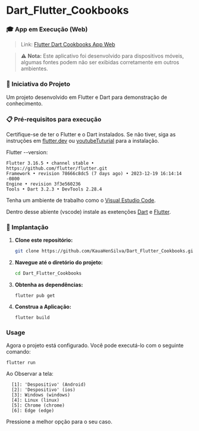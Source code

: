 # Dart_Flutter_Cookbooks

### 🎓 App em Execução (Web)

> Link: [Flutter Dart Cookbooks App Web](cookbooks.vercel.app/)

> ⚠️ **Nota:** Este aplicativo foi desenvolvido para dispositivos móveis, algumas fontes podem não ser exibidas corretamente em outros ambientes.

### 🚀 Iniciativa do Projeto

Um projeto desenvolvido em Flutter e Dart para demonstração de conhecimento.

### 📋 Pré-requisitos para execução

Certifique-se de ter o Flutter e o Dart instalados. Se não tiver, siga as instruções em [flutter.dev](https://flutter.dev/docs/get-started/install) ou [youtubeTuturial](https://www.youtube.com/watch?v=7Kpd6eprz4k) para a instalação.

Flutter --version:

  ```
  Flutter 3.16.5 • channel stable • https://github.com/flutter/flutter.git
  Framework • revision 78666c8dc5 (7 days ago) • 2023-12-19 16:14:14 -0800
  Engine • revision 3f3e560236
  Tools • Dart 3.2.3 • DevTools 2.28.4
  ```

Tenha um ambiente de trabalho como o [Visual Estudio Code](https://code.visualstudio.com/).

Dentro desse abiente (vscode) instale as exetenções [Dart](https://marketplace.visualstudio.com/items?itemName=Dart-Code.dart-code) e [Flutter](https://marketplace.visualstudio.com/items?itemName=Dart-Code.flutter).

### 🔧 Implantação

1. **Clone este repositório:**

    ```bash
    git clone https://github.com/KauaHenSilva/Dart_Flutter_Cookbooks.git
    ```

2. **Navegue até o diretório do projeto:**

    ```bash
    cd Dart_Flutter_Cookbooks
    ```

3. **Obtenha as dependências:**

    ```
    flutter pub get
    ```
    
4. **Construa a Aplicação:**

    ```
    flutter build
    ```

### Usage

Agora o projeto está configurado. Você pode executá-lo com o seguinte comando:

    flutter run

Ao Observar a tela:

  ```
    [1]: 'Despositivo' (Android)
    [2]: 'Despositivo' (ios)
    [3]: Windows (windows)
    [4]: Linux (linux)
    [5]: Chrome (chrome)
    [6]: Edge (edge)
  ```

Pressione a melhor opção para o seu caso.
